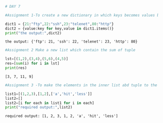```python
# DAY 7
```


```python
#Assignment 1-To create a new dictionary in which keys becomes values becomes keys.
```


```python
dict1 = {21:"ftp",22:"ssh",23:"telenet",80:"http"}
dict2 = {value:key for key,value in dict1.items()}
print("the output:",dict2)
```

    the output: {'ftp': 21, 'ssh': 22, 'telenet': 23, 'http': 80}
    


```python
#Assignment 2 Make a new list which contain the sum of tuple
```


```python
lst=[(1,2),(3,4),(5,6),(4,5)]
res=[sum(i) for i in lst]
print(res)
```

    [3, 7, 11, 9]
    


```python
#Assignment 3 -To make the elements in the inner list abd tuple to the outer list
```


```python
list1=[(1,2,3),[1,2],['a','hit','less']]
list2=[]
list2=[i for each in list1 for i in each]
print("required output:",list2)
```

    required output: [1, 2, 3, 1, 2, 'a', 'hit', 'less']
    


```python

```


```python

```


```python

```
